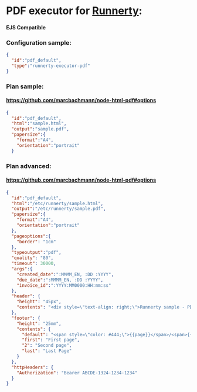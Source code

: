 # PDF executor for [Runnerty]:

#### EJS Compatible

### Configuration sample:
```json
{
  "id":"pdf_default",
  "type":"runnerty-executor-pdf"
}
```

### Plan sample:
#### https://github.com/marcbachmann/node-html-pdf#options
```json
{
  "id":"pdf_default",
  "html":"sample.html",
  "output":"sample.pdf",
  "papersize":{
    "format":"A4",
    "orientation":"portrait"
  }
```

### Plan advanced:
#### https://github.com/marcbachmann/node-html-pdf#options
```json
{
  "id":"pdf_default",
  "html":"/etc/runnerty/sample.html",
  "output":"/etc/runnerty/sample.pdf",
  "papersize":{
    "format":"A4",
    "orientation":"portrait"
  },
  "pageoptions":{
    "border": "1cm"
  },
  "typeoutput":"pdf",
  "quality": "80",
  "timeout": 30000,
  "args":{
    "created_date":":MMMM_EN, :DD :YYYY",
    "due_date":":MMMM_EN, :DD :YYYY",
    "invoice_id":":YYYY:MM0000:HH:mm:ss"
  },
  "header": {
    "height": "45px",
    "contents": "<div style=\"text-align: right;\">Runnerty sample - PDF Executor</div>"
  },
  "footer": {
    "height": "25mm",
    "contents": {
      "default": "<span style=\"color: #444;\">{{page}}</span>/<span>{{pages}}</span>",
      "first": "First page",
      "2": "Second page",
      "last": "Last Page"
    }
  },
  "httpHeaders": {
    "Authorization": "Bearer ABCDE-1324-1234-1234"
  }
}
```

[Runnerty]: http://www.runnerty.io
